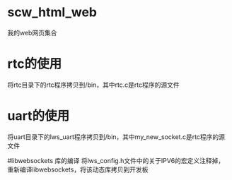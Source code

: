 # scw_html_web
我的web网页集合
# rtc的使用
将rtc目录下的rtc程序拷贝到/bin，其中rtc.c是rtc程序的源文件
# uart的使用
将uart目录下的lws_uart程序拷贝到/bin，其中my_new_socket.c是rtc程序的源文件

#libwebsockets 库的编译
将lws_config.h文件中的关于IPV6的宏定义注释掉，重新编译libwebsockets，将该动态库拷贝到开发板
